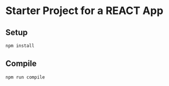 # Starter Project for a REACT App

## Setup

```
npm install
```

## Compile

```
npm run compile
```